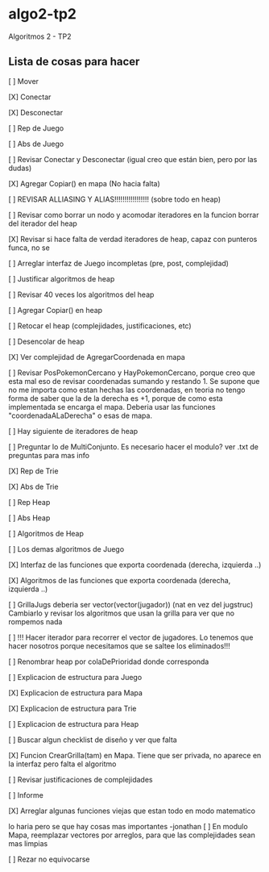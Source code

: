 # algo2-tp2
Algoritmos 2 - TP2

## Lista de cosas para hacer

[ ] Mover

[X] Conectar

[X] Desconectar

[ ] Rep de Juego

[ ] Abs de Juego

[ ] Revisar Conectar y Desconectar (igual creo que están bien, pero por las dudas)

[X] Agregar Copiar() en mapa  (No hacia falta)

[ ] REVISAR ALLIASING Y ALIAS!!!!!!!!!!!!!!!!! (sobre todo en heap)

[ ] Revisar como borrar un nodo y acomodar iteradores en la funcion borrar del iterador del heap

[X] Revisar si hace falta de verdad iteradores de heap, capaz con punteros funca, no se

[ ] Arreglar interfaz de Juego incompletas (pre, post, complejidad)

[ ] Justificar algoritmos de heap

[ ] Revisar 40 veces los algoritmos del heap

[ ] Agregar Copiar() en heap

[ ] Retocar el heap (complejidades, justificaciones, etc)

[ ] Desencolar de heap

[X] Ver complejidad de AgregarCoordenada en mapa

[ ] Revisar PosPokemonCercano y HayPokemonCercano, porque creo que esta mal eso de revisar coordenadas sumando y restando 1.
Se supone que no me importa como estan hechas las coordenadas, en teoria no tengo forma de saber que la de la derecha es +1,
porque de como esta implementada se encarga el mapa. Deberia usar las funciones "coordenadaALaDerecha" o esas de mapa.

[ ] Hay siguiente de iteradores de heap

[ ] Preguntar lo de MultiConjunto. Es necesario hacer el modulo? ver .txt de preguntas para mas info

[X] Rep de Trie

[X] Abs de Trie

[ ] Rep Heap

[ ] Abs Heap

[ ] Algoritmos de Heap

[ ] Los demas algoritmos de Juego

[X] Interfaz de las funciones que exporta coordenada (derecha, izquierda ..)

[X] Algoritmos de las funciones que exporta coordenada (derecha, izquierda ..)

[ ] GrillaJugs deberia ser vector(vector(jugador)) (nat en vez del jugstruc) Cambiarlo y revisar los algoritmos que usan la grilla para ver que no rompemos nada

[ ] !!! Hacer iterador para recorrer el vector de jugadores. Lo tenemos que hacer nosotros porque necesitamos que se saltee los eliminados!!!

[ ] Renombrar heap por colaDePrioridad donde corresponda

[ ] Explicacion de estructura para Juego

[X] Explicacion de estructura para Mapa

[X] Explicacion de estructura para Trie

[ ] Explicacion de estructura para Heap

[ ] Buscar algun checklist de diseño y ver que falta

[X] Funcion CrearGrilla(tam) en Mapa. Tiene que ser privada, no aparece en la interfaz pero falta el algoritmo

[ ] Revisar justificaciones de complejidades

[ ] Informe

[X] Arreglar algunas funciones viejas que estan todo en modo matematico

lo haria pero se que hay cosas mas importantes -jonathan
[ ] En modulo Mapa, reemplazar vectores por arreglos, para que las complejidades sean mas limpias

[ ] Rezar no equivocarse
